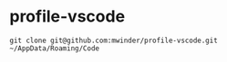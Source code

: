 # profile-vscode

```
git clone git@github.com:mwinder/profile-vscode.git ~/AppData/Roaming/Code
```
